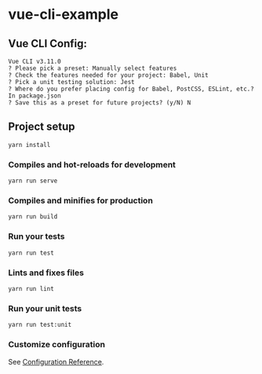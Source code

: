# vue-cli-example

## Vue CLI Config:

```
Vue CLI v3.11.0
? Please pick a preset: Manually select features
? Check the features needed for your project: Babel, Unit
? Pick a unit testing solution: Jest
? Where do you prefer placing config for Babel, PostCSS, ESLint, etc.? In package.json
? Save this as a preset for future projects? (y/N) N
```

## Project setup
```
yarn install
```

### Compiles and hot-reloads for development
```
yarn run serve
```

### Compiles and minifies for production
```
yarn run build
```

### Run your tests
```
yarn run test
```

### Lints and fixes files
```
yarn run lint
```

### Run your unit tests
```
yarn run test:unit
```

### Customize configuration
See [Configuration Reference](https://cli.vuejs.org/config/).
